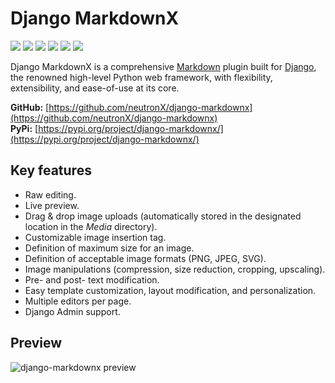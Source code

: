 # Django MarkdownX

![](https://img.shields.io/pypi/v/django-markdownx.svg)
![](https://img.shields.io/pypi/status/django-markdownx.svg)
![](https://img.shields.io/travis/neutronX/django-markdownx.svg)
![](https://img.shields.io/pypi/pyversions/django-markdownx.svg)
![](https://img.shields.io/badge/Django-1.8%20...%202.1-green.svg)
![](https://img.shields.io/pypi/l/django-markdownx.svg)

Django MarkdownX is a comprehensive [Markdown](https://en.wikipedia.org/wiki/Markdown) plugin built for [Django](https://www.djangoproject.com), the renowned high-level Python web framework, with flexibility, extensibility, and ease-of-use at its core.

**GitHub:** [https://github.com/neutronX/django-markdownx](https://github.com/neutronX/django-markdownx)<br>
**PyPi:** [https://pypi.org/project/django-markdownx/](https://pypi.org/project/django-markdownx/)

## Key features

* Raw editing.
* Live preview.
* Drag & drop image uploads (automatically stored in the designated location in the *Media* directory).
* Customizable image insertion tag.
* Definition of maximum size for an image.
* Definition of acceptable image formats (PNG, JPEG, SVG).
* Image manipulations (compression, size reduction, cropping, upscaling).
* Pre- and post- text modification.
* Easy template customization, layout modification, and personalization.
* Multiple editors per page.
* Django Admin support.

## Preview

![django-markdownx preview](https://github.com/neutronX/django-markdownx/raw/master/django-markdownx-preview.gif?raw=true)
